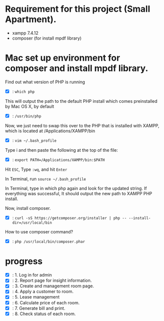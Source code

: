 # Requirement for this project (Small Apartment).

- xampp 7.4.12
- composer (for install mpdf library)

# Mac set up environment for composer and install mpdf library.

Find out what version of PHP is running

* [x] : `which php`

This will output the path to the default PHP install which comes preinstalled by Mac OS X, by default

* [x] : `/usr/bin/php`

Now, we just need to swap this over to the PHP that is installed with XAMPP, which is located at /Applications/XAMPP/bin

* [x] : `vim ~/.bash_profile`

Type i and then paste the following at the top of the file:

* [x] : `export PATH=/Applications/XAMPP/bin:$PATH`

Hit `ESC`, Type `:wq`, and hit `Enter`

In Terminal, run `source ~/.bash_profile`

In Terminal, type in which php again and look for the updated string. If everything was successful, It should output the new path to XAMPP PHP install.

Now, install composer.
* [x] : `curl -sS https://getcomposer.org/installer | php -- --install-dir=/usr/local/bin`

How to use composer command?

* [x] : `php /usr/local/bin/composer.phar`


# progress

* [x] : 1. Log in for admin
* [x] : 2. Report page for insight information.
* [x] : 3. Create and management room page.
* [x] : 4. Apply a customer to room.
* [x] : 5. Lease management
* [x] : 6. Calculate price of each room.
* [x] : 7. Generate bill and print.
* [x] : 8. Check status of each room.
